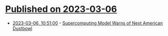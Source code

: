 # [Published on 2023-03-06](index.md)

* [2023-03-06, 10:51:00](https://soylentnews.org/article.pl?sid=23/03/05/0319235&from=rss) - [Supercomputing Model Warns of Next American Dustbowl](https://soylentnews.org/article.pl?sid=23/03/05/0319235&from=rss)
